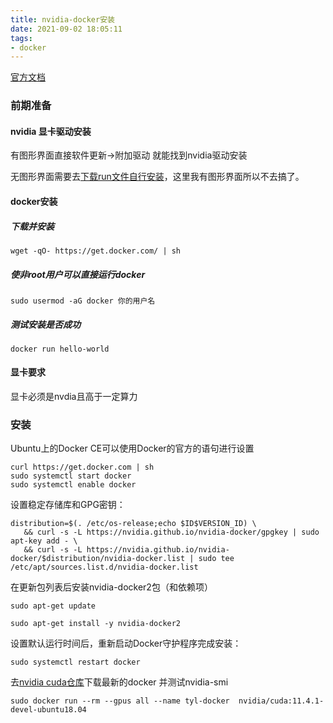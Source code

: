 ```yaml
---
title: nvidia-docker安装
date: 2021-09-02 18:05:11
tags:
- docker
---
```


[官方文档](https://docs.nvidia.com/datacenter/cloud-native/container-toolkit/install-guide.html#docker)

### 前期准备

#### nvidia 显卡驱动安装

有图形界面直接软件更新->附加驱动 就能找到nvidia驱动安装

无图形界面需要去[下载run文件自行安装]([https://www.nvidia.com/Download/index.aspx?lang=en-us)，这里我有图形界面所以不去搞了。

#### docker安装

##### 下载并安装
```
wget -qO- https://get.docker.com/ | sh
```
##### 使非root用户可以直接运行docker
``` 
sudo usermod -aG docker 你的用户名
```
##### 测试安装是否成功
```
docker run hello-world
```
#### 显卡要求

显卡必须是nvdia且高于一定算力

### 安装

Ubuntu上的Docker CE可以使用Docker的官方的语句进行设置

```
curl https://get.docker.com | sh
sudo systemctl start docker
sudo systemctl enable docker
```

设置稳定存储库和GPG密钥：

```
distribution=$(. /etc/os-release;echo $ID$VERSION_ID) \
   && curl -s -L https://nvidia.github.io/nvidia-docker/gpgkey | sudo apt-key add - \
   && curl -s -L https://nvidia.github.io/nvidia-docker/$distribution/nvidia-docker.list | sudo tee /etc/apt/sources.list.d/nvidia-docker.list
```
在更新包列表后安装nvidia-docker2包（和依赖项）
```
sudo apt-get update

sudo apt-get install -y nvidia-docker2
```

设置默认运行时间后，重新启动Docker守护程序完成安装：

```
sudo systemctl restart docker
```

去[nvidia cuda仓库](https://hub.docker.com/r/nvidia/cuda/tags)下载最新的docker 并测试nvidia-smi

```
sudo docker run --rm --gpus all --name tyl-docker  nvidia/cuda:11.4.1-devel-ubuntu18.04
```

